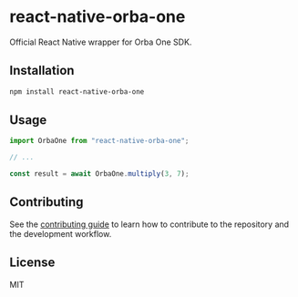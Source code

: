 # react-native-orba-one

Official React Native wrapper for Orba One SDK.

## Installation

```sh
npm install react-native-orba-one
```

## Usage

```js
import OrbaOne from "react-native-orba-one";

// ...

const result = await OrbaOne.multiply(3, 7);
```

## Contributing

See the [contributing guide](CONTRIBUTING.md) to learn how to contribute to the repository and the development workflow.

## License

MIT
